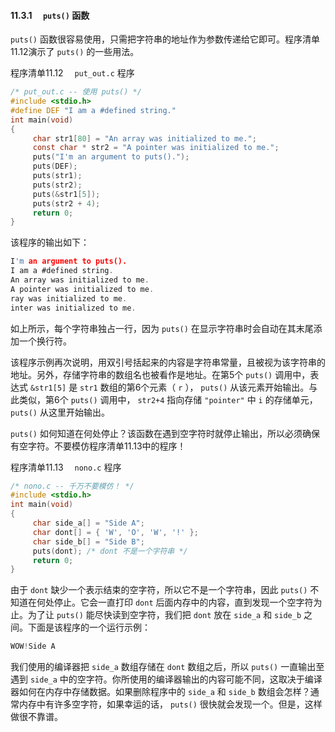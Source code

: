 #### 11.3.1　 `puts()` 函数

`puts()` 函数很容易使用，只需把字符串的地址作为参数传递给它即可。程序清单11.12演示了 `puts()` 的一些用法。

程序清单11.12　 `put_out.c` 程序

```c
/* put_out.c -- 使用 puts() */
#include <stdio.h>
#define DEF "I am a #defined string."
int main(void)
{
     char str1[80] = "An array was initialized to me.";
     const char * str2 = "A pointer was initialized to me.";
     puts("I'm an argument to puts().");
     puts(DEF);
     puts(str1);
     puts(str2);
     puts(&str1[5]);
     puts(str2 + 4);
     return 0;
}
```

该程序的输出如下：

```c
I'm an argument to puts().
I am a #defined string.
An array was initialized to me.
A pointer was initialized to me.
ray was initialized to me.
inter was initialized to me.
```

如上所示，每个字符串独占一行，因为 `puts()` 在显示字符串时会自动在其末尾添加一个换行符。

该程序示例再次说明，用双引号括起来的内容是字符串常量，且被视为该字符串的地址。另外，存储字符串的数组名也被看作是地址。在第5个 `puts()` 调用中，表达式 `&str1[5]` 是 `str1` 数组的第6个元素（ `r` ）， `puts()` 从该元素开始输出。与此类似，第6个 `puts()` 调用中， `str2+4` 指向存储 `"pointer"` 中 `i` 的存储单元， `puts()` 从这里开始输出。

`puts()` 如何知道在何处停止？该函数在遇到空字符时就停止输出，所以必须确保有空字符。不要模仿程序清单11.13中的程序！

程序清单11.13　 `nono.c` 程序

```c
/* nono.c -- 千万不要模仿！ */
#include <stdio.h>
int main(void)
{
     char side_a[] = "Side A";
     char dont[] = { 'W', 'O', 'W', '!' };
     char side_b[] = "Side B";
     puts(dont); /* dont 不是一个字符串 */
     return 0;
}
```

由于 `dont` 缺少一个表示结束的空字符，所以它不是一个字符串，因此 `puts()` 不知道在何处停止。它会一直打印 `dont` 后面内存中的内容，直到发现一个空字符为止。为了让 `puts()` 能尽快读到空字符，我们把 `dont` 放在 `side_a` 和 `side_b` 之间。下面是该程序的一个运行示例：

```c
WOW!Side A
```

我们使用的编译器把 `side_a` 数组存储在 `dont` 数组之后，所以 `puts()` 一直输出至遇到 `side_a` 中的空字符。你所使用的编译器输出的内容可能不同，这取决于编译器如何在内存中存储数据。如果删除程序中的 `side_a` 和 `side_b` 数组会怎样？通常内存中有许多空字符，如果幸运的话， `puts()` 很快就会发现一个。但是，这样做很不靠谱。

